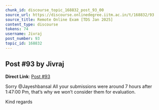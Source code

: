```yaml
---
chunk_id: discourse_topic_168832_post_93_00
source_url: https://discourse.onlinedegree.iitm.ac.in/t/168832/93
source_title: Remote Online Exam [TDS Jan 2025]
content_type: discourse
tokens: 74
username: Jivraj
post_number: 93
topic_id: 168832
---
```


## Post #93 by Jivraj

**Direct Link**: [Post #93](https://discourse.onlinedegree.iitm.ac.in/t/168832/93)

Sorry @Jayeshbansal All your submissions were around 7 hours after 1:47:00 Pm, that’s why we won’t consider them for evaluation.

Kind regards
